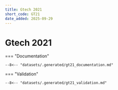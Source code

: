 ```yaml
---
title: Gtech 2021
short_code: GT21
date_added: 2025-09-29
---
```


# Gtech 2021

=== "Documentation"

    --8<-- "datasets/.generated/gt21_documentation.md"

=== "Validation"

    --8<-- "datasets/.generated/gt21_validation.md"

